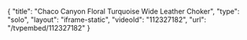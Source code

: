 {
    "title": "Chaco Canyon Floral Turquoise Wide Leather  Choker",
    "type": "solo",
    "layout": "iframe-static",
    "videoId": "112327182",
    "url": "\/tvpembed\/112327182"
}